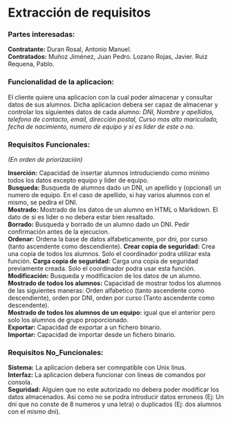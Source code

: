 # Extracción de requisitos


### Partes interesadas:
**Contratante:** Duran Rosal, Antonio Manuel.                                         
**Contratados:** Muñoz Jiménez, Juan Pedro. Lozano Rojas, Javier. Ruiz Requena, Pablo.


### Funcionalidad de la aplicacion:

El cliente quiere una aplicacion con la cual poder almacenar y consultar datos de sus alumnos. Dicha aplicacion debera ser capaz de almacenar y controlar los siguientes datos de cada alumno: *DNI, Nombre y apellidos, telefono de contacto, email, dirección postal, Curso mas alto mariculado, fecha de nacimiento, numero de equipo y si es lider de este o no.*


### Requisitos Funcionales:
*(En orden de priorización)*

**Inserción:** Capacidad de insertar alumnos introduciendo como minimo todos los datos excepto equipo y lider de equipo.           
**Busqueda:** Busqueda de alumnos dado un DNI, un apellido y (opcional) un numero de equipo. En el caso de apellido, si hay varios alumnos con el mismo, se pedira el DNI.                                                                                       
**Mostrado:** Mostrado de los datos de un alumno en HTML o Markdown. El dato de si es lider o no debera estar bien resaltado.     
**Borrado:** Busqueda y borrado de un alumno dado un DNI. Pedir confirmación antes de la ejecucion.   
**Ordenar:** Ordena la base de datos alfabeticamente, por dni, por curso (tanto ascendente como descendiente).
**Crear copia de seguridad:** Crea una copia de todos los alumnos. Solo el coordinador podra utilizar esta función.
**Carga copia de seguridad:** Carga una copia de seguridad previamente creada. Solo el coordinador podra usar esta función.
**Modificación:** Busqueda y modificacion de los datos de un alumno.                                                             
**Mostrado de todos los alumnos:** Capacidad de mostrar todos los alumnos de las siguientes maneras: Orden alfabetico (tanto ascendente como descendiente), orden por DNI, orden por curso (Tanto ascendente como descendente).                             
**Mostrado de todos los alumnos de un equipo:** igual que el anterior pero solo los alumnos de grupo proporcionado.              
**Exportar:** Capacidad de exportar a un fichero binario.                                                                      
**Importar:** Capacidad de importar desde un fichero binario.                                                                  


### Requisitos No_Funcionales:

**Sistema:** La aplicacion debera ser comnpatible con Unix linus.                                                            
**Interfaz:** La aplicacion debera funcionar con lineas de comandos por consola.                                                  
**Seguridad:** Alguien que no este autorizado no debera poder modificar los datos almacenados. Asi como no se podra introducir datos erroneos (Ej: Un dni que no conste de 8 numeros y una letra) o duplicados (Ej: dos alumnos con el mismo dni).                
